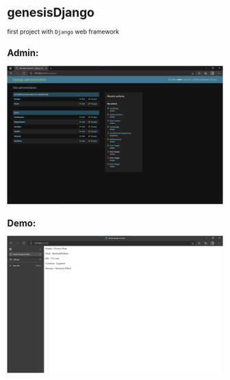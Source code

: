# genesisDjango
first project with `Django` web framework

## Admin:
![Admin](/images/admin.png)

## Demo:
![Demo](/images/screenshot_render.png)

